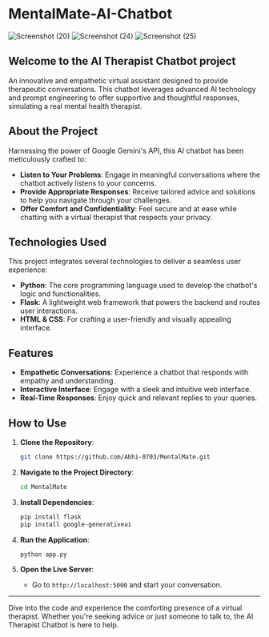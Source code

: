 # MentalMate-AI-Chatbot
![Screenshot (20)](https://github.com/user-attachments/assets/225b37bc-f9fa-4d13-b40f-1f00b18a1254)
![Screenshot (24)](https://github.com/user-attachments/assets/0e58f273-0b16-4fd1-a06b-897f6b6408e4)
![Screenshot (25)](https://github.com/user-attachments/assets/6a99d1a1-e7d1-4930-8b53-d2e688ddb1be)

## Welcome to the AI Therapist Chatbot project

An innovative and empathetic virtual assistant designed to provide therapeutic conversations. This chatbot leverages advanced AI technology and prompt engineering to offer supportive and thoughtful responses, simulating a real mental health therapist.

## About the Project

Harnessing the power of Google Gemini's API, this AI chatbot has been meticulously crafted to:

- **Listen to Your Problems**: Engage in meaningful conversations where the chatbot actively listens to your concerns.
- **Provide Appropriate Responses**: Receive tailored advice and solutions to help you navigate through your challenges.
- **Offer Comfort and Confidentiality**: Feel secure and at ease while chatting with a virtual therapist that respects your privacy.

## Technologies Used

This project integrates several technologies to deliver a seamless user experience:

- **Python**: The core programming language used to develop the chatbot's logic and functionalities.
- **Flask**: A lightweight web framework that powers the backend and routes user interactions.
- **HTML & CSS**: For crafting a user-friendly and visually appealing interface.

## Features

- **Empathetic Conversations**: Experience a chatbot that responds with empathy and understanding.
- **Interactive Interface**: Engage with a sleek and intuitive web interface.
- **Real-Time Responses**: Enjoy quick and relevant replies to your queries.

## How to Use

1. **Clone the Repository**:
    ```sh
    git clone https://github.com/Abhi-0703/MentalMate.git
    ```

2. **Navigate to the Project Directory**:
    ```sh
    cd MentalMate
    ```

3. **Install Dependencies**:
    ```sh
    pip install flask
    pip install google-generativeai
    ```

4. **Run the Application**:
    ```sh
    python app.py
    ```

5. **Open the Live Server**:
    - Go to `http://localhost:5000` and start your conversation.

---

Dive into the code and experience the comforting presence of a virtual therapist. Whether you're seeking advice or just someone to talk to, the AI Therapist Chatbot is here to help.

